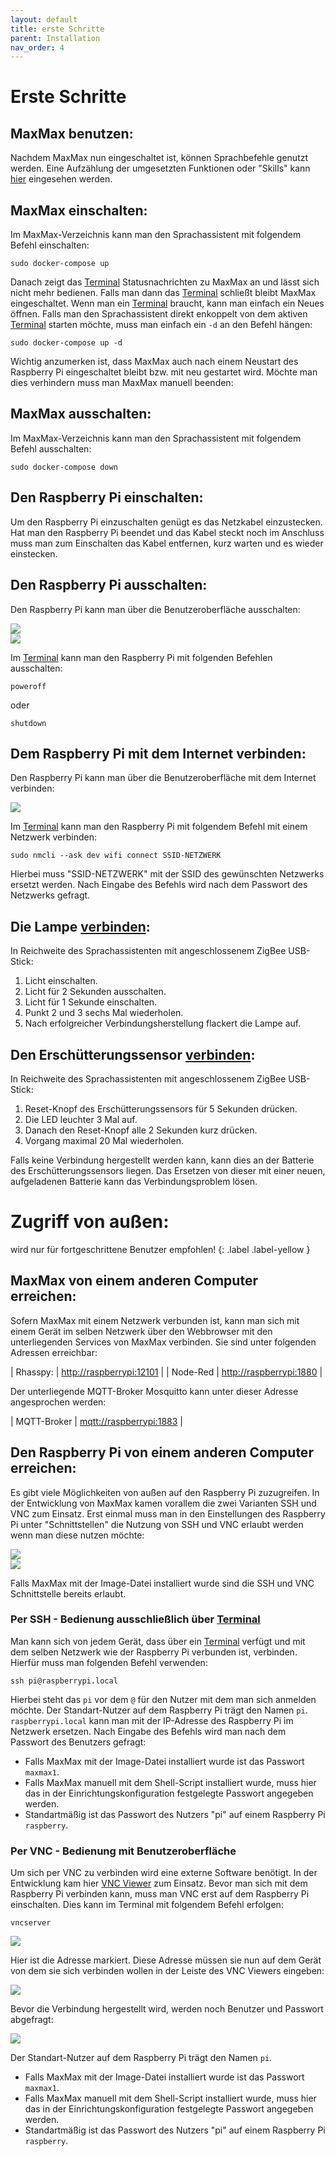 ```yaml
---
layout: default
title: erste Schritte
parent: Installation
nav_order: 4
---
```


# Erste Schritte
## MaxMax benutzen:
Nachdem MaxMax nun eingeschaltet ist, können Sprachbefehle genutzt werden. Eine Aufzählung der umgesetzten Funktionen oder "Skills" kann [hier](/pages/entwicklung/skills) eingesehen werden.

## MaxMax einschalten:
Im MaxMax-Verzeichnis kann man den Sprachassistent mit folgendem Befehl einschalten:

```shell
sudo docker-compose up
```

Danach zeigt das [Terminal](/glossar#terminal) Statusnachrichten zu MaxMax an und lässt sich nicht mehr bedienen. Falls man dann das [Terminal](/glossar#terminal) schließt bleibt MaxMax eingeschaltet. 
Wenn man ein [Terminal](/glossar#terminal) braucht, kann man einfach ein Neues öffnen. 
Falls man den Sprachassistent direkt enkoppelt von dem aktiven [Terminal](/glossar#terminal) starten möchte, muss man einfach ein `-d` an den Befehl hängen:

```shell
sudo docker-compose up -d
```

Wichtig anzumerken ist, dass MaxMax auch nach einem Neustart des Raspberry Pi eingeschaltet bleibt bzw. mit neu gestartet wird. Möchte man dies verhindern muss man MaxMax manuell beenden:

## MaxMax ausschalten:
Im MaxMax-Verzeichnis kann man den Sprachassistent mit folgendem Befehl ausschalten:

```shell
sudo docker-compose down
```


## Den Raspberry Pi einschalten:
Um den Raspberry Pi einzuschalten genügt es das Netzkabel einzustecken.
Hat man den Raspberry Pi beendet und das Kabel steckt noch im Anschluss muss man zum Einschalten das Kabel entfernen, kurz warten und es wieder einstecken.

## Den Raspberry Pi ausschalten:
Den Raspberry Pi kann man über die Benutzeroberfläche ausschalten: <br />

![](/assets/images/poweroff1.png) <br />
![](/assets/images/poweroff2.png) <br />

Im [Terminal](/glossar#terminal) kann man den Raspberry Pi mit folgenden Befehlen ausschalten:

```shell
poweroff
```

oder

```shell
shutdown
```

## Dem Raspberry Pi mit dem Internet verbinden:
Den Raspberry Pi kann man über die Benutzeroberfläche mit dem Internet verbinden: <br />

![](/assets/images/wlan1.png) <br />

Im [Terminal](/glossar#terminal) kann man den Raspberry Pi mit folgendem Befehl mit einem Netzwerk verbinden:

```shell
sudo nmcli --ask dev wifi connect SSID-NETZWERK
```

Hierbei muss "SSID-NETZWERK" mit der SSID des gewünschten Netzwerks ersetzt werden.
Nach Eingabe des Befehls wird nach dem Passwort des Netzwerks gefragt.

## Die Lampe [verbinden](https://www.zigbee2mqtt.io/devices/404001.html):
In Reichweite des Sprachassistenten mit angeschlossenem ZigBee USB-Stick:

1. Licht einschalten.
2. Licht für 2 Sekunden ausschalten.
3. Licht für 1 Sekunde einschalten.
4. Punkt 2 und 3 sechs Mal wiederholen.
5. Nach erfolgreicher Verbindungsherstellung flackert die Lampe auf.

## Den Erschütterungssensor [verbinden](https://www.zigbee2mqtt.io/devices/DJT11LM.html):
In Reichweite des Sprachassistenten mit angeschlossenem ZigBee USB-Stick:
1. Reset-Knopf des Erschütterungssensors für 5 Sekunden drücken.
2. Die LED leuchter 3 Mal auf.
3. Danach den Reset-Knopf alle 2 Sekunden kurz drücken.
4. Vorgang maximal 20 Mal wiederholen.

Falls keine Verbindung hergestellt werden kann, kann dies an der Batterie des Erschütterungssensors liegen. Das Ersetzen von dieser mit einer neuen, aufgeladenen Batterie kann das Verbindungsproblem lösen. 

# Zugriff von außen:

<div class="labels" markdown="1">
wird nur für fortgeschrittene Benutzer empfohlen!
{: .label .label-yellow }
</div>

## MaxMax von einem anderen Computer erreichen:

Sofern MaxMax mit einem Netzwerk verbunden ist, kann man sich mit einem Gerät im selben Netzwerk über den Webbrowser mit den unterliegenden Services von MaxMax verbinden.
Sie sind unter folgenden Adressen erreichbar:

| Rhasspy: | [http://raspberrypi:12101](http://raspberrypi:12101) |
| Node-Red | [http://raspberrypi:1880](http://raspberrypi:1880) |



Der unterliegende MQTT-Broker Mosquitto kann unter dieser Adresse angesprochen werden:

| MQTT-Broker |	[mqtt://raspberrypi:1883](mqtt://raspberrypi:1883) |

## Den Raspberry Pi von einem anderen Computer erreichen:
Es gibt viele Möglichkeiten von außen auf den Raspberry Pi zuzugreifen. In der Entwicklung von MaxMax kamen vorallem die zwei Varianten SSH und VNC zum Einsatz.
Erst einmal muss man in den Einstellungen des Raspberry Pi unter "Schnittstellen" die Nutzung von SSH und VNC erlaubt werden wenn man diese nutzen möchte: <br />

![](/assets/images/sshvnc2.png) <br />
![](/assets/images/sshvnc3.png) <br />

Falls MaxMax mit der Image-Datei installiert wurde sind die SSH und VNC Schnittstelle bereits erlaubt. 

### Per SSH - Bedienung ausschließlich über [Terminal](/glossar#terminal)
Man kann sich von jedem Gerät, dass über ein [Terminal](/glossar#terminal) verfügt und mit dem selben Netzwerk wie der Raspberry Pi verbunden ist, verbinden.  
Hierfür muss man folgenden Befehl verwenden:

```shell
ssh pi@raspberrypi.local
```

Hierbei steht das `pi` vor dem `@` für den Nutzer mit dem man sich anmelden möchte. Der Standart-Nutzer auf dem Raspberry Pi trägt den Namen `pi`.
`raspberrypi.local` kann man mit der IP-Adresse des Raspberry Pi im Netzwerk ersetzen.
Nach Eingabe des Befehls wird man nach dem Passwort des Benutzers gefragt:
- Falls MaxMax mit der Image-Datei installiert wurde ist das Passwort `maxmax1`. 
- Falls MaxMax manuell mit dem Shell-Script installiert wurde, muss hier das in der Einrichtungskonfiguration festgelegte Passwort angegeben werden.
- Standartmäßig ist das Passwort des Nutzers "pi" auf einem Raspberry Pi `raspberry`.

### Per VNC - Bedienung mit Benutzeroberfläche
Um sich per VNC zu verbinden wird eine externe Software benötigt. In der Entwicklung kam hier [VNC Viewer](https://www.realvnc.com/de/connect/download/viewer/) zum Einsatz. 
Bevor man sich mit dem Raspberry Pi verbinden kann, muss man VNC erst auf dem Raspberry Pi einschalten. Dies kann im Terminal mit folgendem Befehl erfolgen:

```shell
vncserver
```

![](/assets/images/vncserver1.PNG) <br />

Hier ist die Adresse markiert. Diese Adresse müssen sie nun auf dem Gerät von dem sie sich verbinden wollen in der Leiste des VNC Viewers eingeben: <br />

![](/assets/images/vncserver2.PNG) <br />


Bevor die Verbindung hergestellt wird, werden noch Benutzer und Passwort abgefragt: <br />

![](/assets/images/vncserver3.PNG) <br />

Der Standart-Nutzer auf dem Raspberry Pi trägt den Namen `pi`.
- Falls MaxMax mit der Image-Datei installiert wurde ist das Passwort `maxmax1`. 
- Falls MaxMax manuell mit dem Shell-Script installiert wurde, muss hier das in der Einrichtungskonfiguration festgelegte Passwort angegeben werden.
- Standartmäßig ist das Passwort des Nutzers "pi" auf einem Raspberry Pi `raspberry`.






